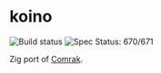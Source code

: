 # koino

![Build status](https://github.com/kivikakk/koino/workflows/Zig/badge.svg)
![Spec Status: 670/671](https://img.shields.io/badge/specs-670%2F671-red.svg)

Zig port of [Comrak](https://github.com/kivikakk/comrak).
